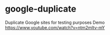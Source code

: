 # google-duplicate
Duplicate Google sites for testing purposes
Demo https://www.youtube.com/watch?v=ntm2mltv-mY

